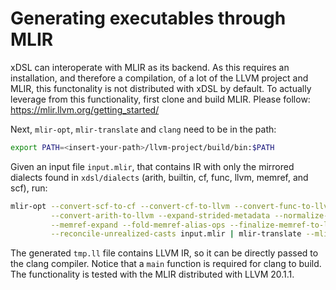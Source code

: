 # Generating executables through MLIR

xDSL can interoperate with MLIR as its backend. As this
requires an installation, and therefore a compilation, of a lot of the LLVM
project and MLIR, this functonality is not distributed with xDSL by default. To
actually leverage from this functionality, first clone and build MLIR. Please
follow: <https://mlir.llvm.org/getting_started/>

Next, `mlir-opt`, `mlir-translate` and `clang` need to be in the path:

```bash
export PATH=<insert-your-path>/llvm-project/build/bin:$PATH
```

Given an input file `input.mlir`, that contains IR with only the mirrored dialects
found in `xdsl/dialects` (arith, builtin, cf, func, llvm, memref, and scf), run:

```bash
mlir-opt --convert-scf-to-cf --convert-cf-to-llvm --convert-func-to-llvm \
         --convert-arith-to-llvm --expand-strided-metadata --normalize-memrefs \
         --memref-expand --fold-memref-alias-ops --finalize-memref-to-llvm \
         --reconcile-unrealized-casts input.mlir | mlir-translate --mlir-to-llvmir > tmp.ll
```

The generated `tmp.ll` file contains LLVM IR, so it can be directly passed to
the clang compiler. Notice that a `main` function is required for clang to
build. The functionality is tested with the MLIR distributed with LLVM 20.1.1.
